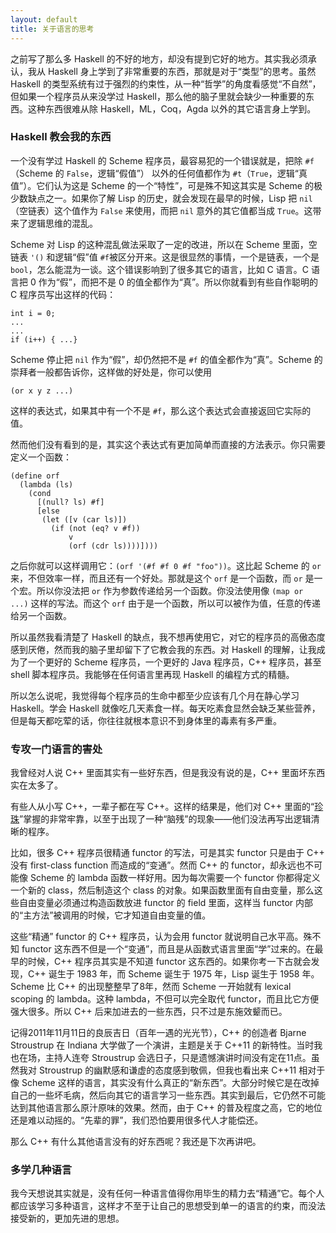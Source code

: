 ```yaml
---
layout: default
title: 关于语言的思考
---
```



之前写了那么多 Haskell 的不好的地方，却没有提到它好的地方。其实我必须承认，我从 Haskell 身上学到了非常重要的东西，那就是对于“类型”的思考。虽然 Haskell 的类型系统有过于强烈的约束性，从一种“哲学”的角度看感觉“不自然”，但如果一个程序员从来没学过 Haskell，那么他的脑子里就会缺少一种重要的东西。这种东西很难从除 Haskell，ML，Coq，Agda 以外的其它语言身上学到。


### Haskell 教会我的东西

一个没有学过 Haskell 的 Scheme 程序员，最容易犯的一个错误就是，把除 `#f`（Scheme 的 `False`，逻辑“假值”） 以外的任何值都作为 `#t`（`True`，逻辑“真值”）。它们认为这是 Scheme 的一个“特性”，可是殊不知这其实是 Scheme 的极少数缺点之一。如果你了解 Lisp 的历史，就会发现在最早的时候，Lisp 把 `nil`（空链表）这个值作为 `False` 来使用，而把 `nil` 意外的其它值都当成 `True`。这带来了逻辑思维的混乱。


Scheme 对 Lisp 的这种混乱做法采取了一定的改进，所以在 Scheme 里面，空链表 `'()` 和逻辑“假”值 `#f`被区分开来。这是很显然的事情，一个是链表，一个是 `bool`，怎么能混为一谈。这个错误影响到了很多其它的语言，比如 C 语言。C 语言把 0 作为“假”，而把不是 0 的值全都作为“真”。所以你就看到有些自作聪明的 C 程序员写出这样的代码：


    int i = 0;
    ...
    ...
    if (i++) { ...}


Scheme 停止把 `nil` 作为“假”，却仍然把不是 `#f` 的值全都作为“真”。Scheme 的崇拜者一般都告诉你，这样做的好处是，你可以使用

    (or x y z ...)

这样的表达式，如果其中有一个不是 `#f`，那么这个表达式会直接返回它实际的值。

然而他们没有看到的是，其实这个表达式有更加简单而直接的方法表示。你只需要定义一个函数：

    (define orf
      (lambda (ls)
        (cond
          [(null? ls) #f]
          [else
           (let ([v (car ls)])
             (if (not (eq? v #f))
                 v
                 (orf (cdr ls))))])))

之后你就可以这样调用它：`(orf '(#f #f 0 #f "foo"))`。这比起 Scheme 的 `or` 来，不但效率一样，而且还有一个好处。那就是这个 `orf` 是一个函数，而 `or` 是一个宏。所以你没法把 `or` 作为参数传递给另一个函数。你没法使用像 `(map or ...)` 这样的写法。而这个 `orf` 由于是一个函数，所以可以被作为值，任意的传递给另一个函数。

所以虽然我看清楚了 Haskell 的缺点，我不想再使用它，对它的程序员的高傲态度感到厌倦，然而我的脑子里却留下了它教会我的东西。对 Haskell 的理解，让我成为了一个更好的 Scheme 程序员，一个更好的 Java 程序员，C++ 程序员，甚至 shell 脚本程序员。我能够在任何语言里再现 Haskell 的编程方式的精髓。

所以怎么说呢，我觉得每个程序员的生命中都至少应该有几个月在静心学习 Haskell。学会 Haskell 就像吃几天素食一样。每天吃素食显然会缺乏某些营养，但是每天都吃荤的话，你往往就根本意识不到身体里的毒素有多严重。


### 专攻一门语言的害处

我曾经对人说 C++ 里面其实有一些好东西，但是我没有说的是，C++ 里面坏东西实在太多了。

有些人从小写 C++，一辈子都在写 C++。这样的结果是，他们对 C++ 里面的“[珍珠](http://www.yinwang.org/blog-cn/2013/04/14/terminology)”掌握的非常牢靠，以至于出现了一种“脑残”的现象——他们没法再写出逻辑清晰的程序。

比如，很多 C++ 程序员很精通 functor 的写法，可是其实 functor 只是由于 C++ 没有 first-class function 而造成的“变通”。然而 C++ 的 functor，却永远也不可能像 Scheme 的 lambda 函数一样好用。因为每次需要一个 functor 你都得定义一个新的 class，然后制造这个 class 的对象。如果函数里面有自由变量，那么这些自由变量必须通过构造函数放进 functor 的 field 里面，这样当 functor 内部的“主方法”被调用的时候，它才知道自由变量的值。

这些“精通” functor 的 C++ 程序员，认为会用 functor 就说明自己水平高。殊不知 functor 这东西不但是一个“变通”，而且是从函数式语言里面“学”过来的。在最早的时候，C++ 程序员其实是不知道 functor 这东西的。如果你考一下古就会发现，C++ 诞生于 1983 年，而 Scheme 诞生于 1975 年，Lisp 诞生于 1958 年。Scheme 比 C++ 的出现整整早了8年，然而 Scheme 一开始就有 lexical scoping 的 lambda。这种 lambda，不但可以完全取代 functor，而且比它方便强大很多。所以 C++ 后来加进去的一些东西，只不过是东施效颦而已。

记得2011年11月11日的良辰吉日（百年一遇的光光节），C++ 的创造者 Bjarne Stroustrup 在 Indiana 大学做了一个演讲，主题是关于 C++11 的新特性。当时我也在场，主持人连夸 Stroustrup 会选日子，只是遗憾演讲时间没有定在11点。虽然我对 Stroustrup 的幽默感和谦虚的态度感到敬佩，但我也看出来 C++11 相对于像 Scheme 这样的语言，其实没有什么真正的“新东西”。大部分时候它是在改掉自己的一些坏毛病，然后向其它的语言学习一些东西。其实到最后，它仍然不可能达到其他语言那么原汁原味的效果。然而，由于 C++ 的普及程度之高，它的地位还是难以动摇的。“先辈的罪”，我们恐怕要用很多代人才能偿还。

那么 C++ 有什么其他语言没有的好东西呢？我还是下次再讲吧。


### 多学几种语言

我今天想说其实就是，没有任何一种语言值得你用毕生的精力去“精通”它。每个人都应该学习多种语言，这样才不至于让自己的思想受到单一的语言的约束，而没法接受新的，更加先进的思想。
